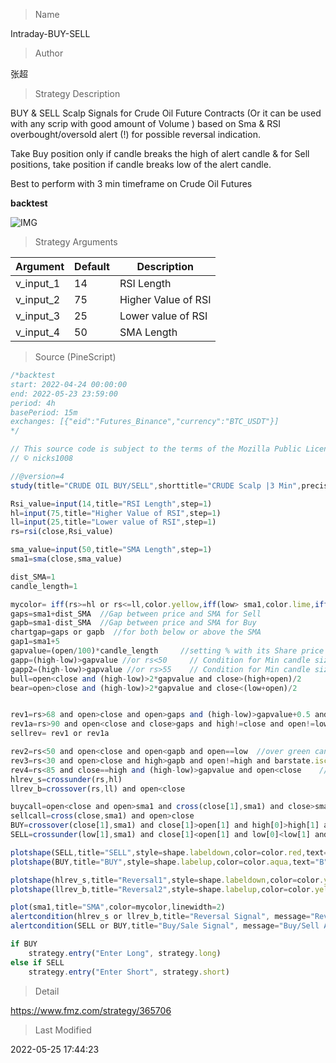 
> Name

Intraday-BUY-SELL

> Author

张超

> Strategy Description

BUY & SELL Scalp Signals for Crude Oil Future Contracts (Or it can be used with any scrip with good amount of Volume ) based on Sma & RSI overbought/oversold alert (!) for possible reversal indication.

Take Buy position only if candle breaks the high of alert candle & for Sell positions, take position if candle breaks low of the alert candle.

Best to perform with 3 min timeframe on Crude Oil Futures

**backtest**

 ![IMG](https://www.fmz.com/upload/asset/ae4be0a059edbbe53b.png) 

> Strategy Arguments



|Argument|Default|Description|
|----|----|----|
|v_input_1|14|RSI Length|
|v_input_2|75|Higher Value of RSI|
|v_input_3|25|Lower value of RSI|
|v_input_4|50|SMA Length|


> Source (PineScript)

``` javascript
/*backtest
start: 2022-04-24 00:00:00
end: 2022-05-23 23:59:00
period: 4h
basePeriod: 15m
exchanges: [{"eid":"Futures_Binance","currency":"BTC_USDT"}]
*/

// This source code is subject to the terms of the Mozilla Public License 2.0 at https://mozilla.org/MPL/2.0/
// © nicks1008

//@version=4
study(title="CRUDE OIL BUY/SELL",shorttitle="CRUDE Scalp |3 Min",precision=2,overlay=true)

Rsi_value=input(14,title="RSI Length",step=1)
hl=input(75,title="Higher Value of RSI",step=1)
ll=input(25,title="Lower value of RSI",step=1)
rs=rsi(close,Rsi_value)

sma_value=input(50,title="SMA Length",step=1)
sma1=sma(close,sma_value)

dist_SMA=1
candle_length=1

mycolor= iff(rs>=hl or rs<=ll,color.yellow,iff(low> sma1,color.lime,iff(high<sma1,color.red,color.yellow)))
gaps=sma1+dist_SMA  //Gap between price and SMA for Sell
gapb=sma1-dist_SMA  //Gap between price and SMA for Buy
chartgap=gaps or gapb  //for both below or above the SMA 
gap1=sma1+5
gapvalue=(open/100)*candle_length     //setting % with its Share price
gapp=(high-low)>gapvalue //or rs<50     // Condition for Min candle size to be eligible for giving signal - Buy Calls
gapp2=(high-low)>gapvalue //or rs>55    // Condition for Min candle size to be eligible for giving signal - Sell Calls
bull=open<close and (high-low)>2*gapvalue and close>(high+open)/2
bear=open>close and (high-low)>2*gapvalue and close<(low+open)/2


rev1=rs>68 and open>close and open>gaps and (high-low)>gapvalue+0.5 and low!=close      //over red candles  "S" - uptrend
rev1a=rs>90 and open<close and close>gaps and high!=close and open!=low                             // over green candles"S" - uptrend
sellrev= rev1 or rev1a

rev2=rs<50 and open<close and open<gapb and open==low  //over green candles"B"
rev3=rs<30 and open>close and high>gapb and open!=high and barstate.isconfirmed!=bear  //over red candles"B"
rev4=rs<85 and close==high and (high-low)>gapvalue and open<close    //over green candle in both trends
hlrev_s=crossunder(rs,hl)
llrev_b=crossover(rs,ll) and open<close

buycall=open<close and open>sma1 and cross(close[1],sma1) and close>sma1
sellcall=cross(close,sma1) and open>close
BUY=crossover(close[1],sma1) and close[1]>open[1] and high[0]>high[1] and close[0]>open[0]  
SELL=crossunder(low[1],sma1) and close[1]<open[1] and low[0]<low[1] and close[0]<open[0]

plotshape(SELL,title="SELL",style=shape.labeldown,color=color.red,text="S",textcolor=color.black,transp=30)
plotshape(BUY,title="BUY",style=shape.labelup,color=color.aqua,text="B",textcolor=color.black,transp=30,location=location.belowbar)

plotshape(hlrev_s,title="Reversal1",style=shape.labeldown,color=color.yellow,text="!",textcolor=color.black,transp=20)
plotshape(llrev_b,title="Reversal2",style=shape.labelup,color=color.yellow,text="!",textcolor=color.black,transp=20,location=location.belowbar)

plot(sma1,title="SMA",color=mycolor,linewidth=2)
alertcondition(hlrev_s or llrev_b,title="Reversal Signal", message="Reversal Alert")
alertcondition(SELL or BUY,title="Buy/Sale Signal", message="Buy/Sell Alert")

if BUY
    strategy.entry("Enter Long", strategy.long)
else if SELL
    strategy.entry("Enter Short", strategy.short)
```

> Detail

https://www.fmz.com/strategy/365706

> Last Modified

2022-05-25 17:44:23
